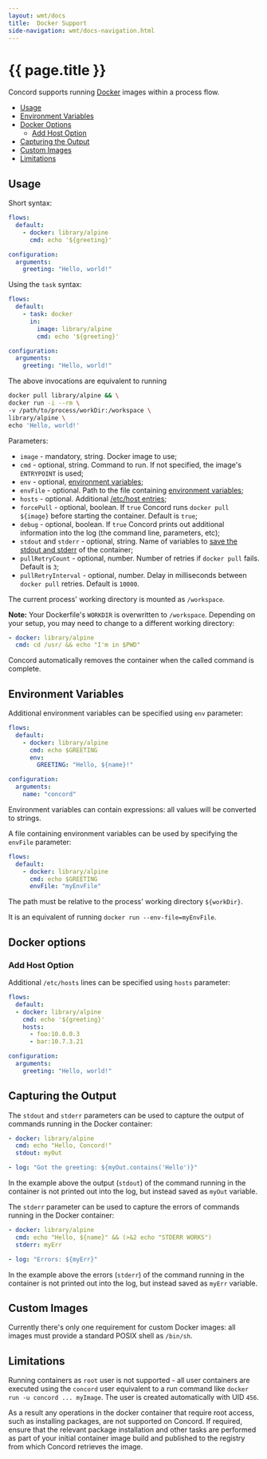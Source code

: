 ```yaml
---
layout: wmt/docs
title:  Docker Support
side-navigation: wmt/docs-navigation.html
---
```


# {{ page.title }}

Concord supports running [Docker](https://hub.docker.com/) images within a process flow.

- [Usage](#usage)
- [Environment Variables](#environment-variables)
- [Docker Options](#docker-options)
    - [Add Host Option](#add-host-option)
- [Capturing the Output](#capturing-the-output)
- [Custom Images](#custom-images)
- [Limitations](#limitations)

## Usage

Short syntax:

```yaml
flows:
  default:
    - docker: library/alpine
      cmd: echo '${greeting}'

configuration:
  arguments:
    greeting: "Hello, world!"
```

Using the `task` syntax:

```yaml
flows:
  default:
    - task: docker
      in:
        image: library/alpine
        cmd: echo '${greeting}'

configuration:
  arguments:
    greeting: "Hello, world!"
```

The above invocations are equivalent to running

```bash
docker pull library/alpine && \
docker run -i --rm \
-v /path/to/process/workDir:/workspace \
library/alpine \
echo 'Hello, world!'
```

Parameters:
- `image` - mandatory, string. Docker image to use;
- `cmd` - optional, string. Command to run. If not specified, the image's
`ENTRYPOINT` is used;
- `env` - optional, [environment variables](#environment-variables);
- `envFile` - optional. Path to the file containing
[environment variables](#environment-variables);
- `hosts` - optional. Additional [/etc/host entries](#add-host-option);
- `forcePull` - optional, boolean. If `true` Concord runs
`docker pull ${image}` before starting the container. Default is `true`;
- `debug` - optional, boolean. If `true` Concord prints out additional
information into the log (the command line, parameters, etc);
- `stdout` and `stderr` - optional, string. Name of variables to
[save the stdout and stderr](#capturing-the-output) of the container;
- `pullRetryCount` - optional, number. Number of retries if `docker pull`
fails. Default is `3`;
- `pullRetryInterval` - optional, number. Delay in milliseconds between
`docker pull` retries. Default is `10000`.

The current process' working directory is mounted as `/workspace`.

**Note:** Your Dockerfile's `WORKDIR` is overwritten to `/workspace`. Depending
on your setup, you may need to change to a different working directory:

```yaml
- docker: library/alpine
  cmd: cd /usr/ && echo "I'm in $PWD"
``` 

Concord automatically removes the container when the called command is complete.

## Environment Variables

Additional environment variables can be specified using `env` parameter:

```yaml
flows:
  default:
    - docker: library/alpine
      cmd: echo $GREETING
      env:
        GREETING: "Hello, ${name}!"

configuration:
  arguments:
    name: "concord"
```

Environment variables can contain expressions: all values will be
converted to strings.

A file containing environment variables can be used by specifying
the `envFile` parameter:

```yaml
flows:
  default:
    - docker: library/alpine
      cmd: echo $GREETING
      envFile: "myEnvFile"
```

The path must be relative to the process' working directory `${workDir}`.

It is an equivalent of running `docker run --env-file=myEnvFile`.

## Docker options

### Add Host Option

Additional `/etc/hosts` lines can be specified using `hosts` parameter:

```yaml
flows:
  default:
  - docker: library/alpine
    cmd: echo '${greeting}'
    hosts:
      - foo:10.0.0.3
      - bar:10.7.3.21

configuration:
  arguments:
    greeting: "Hello, world!"
```

## Capturing the Output

The `stdout` and `stderr` parameters can be used to capture the output of
commands running in the Docker container:

```yaml
- docker: library/alpine
  cmd: echo "Hello, Concord!"
  stdout: myOut

- log: "Got the greeting: ${myOut.contains('Hello')}"
```

In the example above the output (`stdout`) of the command running in the
container is not printed out into the log, but instead saved as `myOut`
variable.

The `stderr` parameter can be used to capture the errors of commands running
in the Docker container:

```yaml
- docker: library/alpine
  cmd: echo "Hello, ${name}" && (>&2 echo "STDERR WORKS")
  stderr: myErr

- log: "Errors: ${myErr}"
```

In the example above the errors (`stderr`) of the command running in the
container is not printed out into the log, but instead saved as `myErr`
variable.

## Custom Images

Currently there's only one requirement for custom Docker images: all images
must provide a standard POSIX shell as `/bin/sh`.

## Limitations

Running containers as `root` user is not supported - all user containers are
executed using the `concord` user equivalent to a run command like `docker run
-u concord ... myImage`.  The user is created automatically with UID `456`.

As a result any operations in the docker container that require root access,
such as installing packages, are not supported on Concord. If required, ensure
that the relevant package installation and other tasks are performed as part of
your initial container image build and published to the registry from which
Concord retrieves the image.
